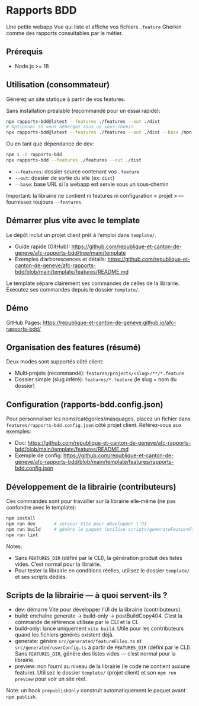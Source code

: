 # Rapports BDD

Une petite webapp Vue qui liste et affiche vos fichiers `.feature` Gherkin comme des rapports consultables par le métier.

## Prérequis
- Node.js >= 18

## Utilisation (consommateur)
Générez un site statique à partir de vos features.

Sans installation préalable (recommandé pour un essai rapide):
```sh
npx rapports-bdd@latest --features ./features --out ./dist
# Optionnel si vous hébergez sous un sous-chemin
npx rapports-bdd@latest --features ./features --out ./dist --base /mon-sous-chemin/
```

Ou en tant que dépendance de dev:
```sh
npm i -D rapports-bdd
npx rapports-bdd --features ./features --out ./dist
```

- `--features`: dossier source contenant vos `.feature`
- `--out`: dossier de sortie du site (ex: `dist`)
- `--base`: base URL si la webapp est servie sous un sous‑chemin

Important: la librairie ne contient ni features ni configuration « projet » — fournissez toujours `--features`.

## Démarrer plus vite avec le template
Le dépôt inclut un projet client prêt à l’emploi dans `template/`.

- Guide rapide (GitHub): https://github.com/republique-et-canton-de-geneve/afc-rapports-bdd/tree/main/template
- Exemples d’arborescences et détails: https://github.com/republique-et-canton-de-geneve/afc-rapports-bdd/blob/main/template/features/README.md

Le template sépare clairement ses commandes de celles de la librairie. Exécutez ses commandes depuis le dossier `template/`.

## Démo
GitHub Pages: https://republique-et-canton-de-geneve.github.io/afc-rapports-bdd/

## Organisation des features (résumé)
Deux modes sont supportés côté client:
- Multi‑projets (recommandé): `features/projects/<slug>/**/*.feature`
- Dossier simple (slug inféré): `features/*.feature` (le slug = nom du dossier)

## Configuration (rapports-bdd.config.json)
Pour personnaliser les noms/catégories/masquages, placez un fichier dans `features/rapports-bdd.config.json` côté projet client. Référez‑vous aux exemples:
- Doc: https://github.com/republique-et-canton-de-geneve/afc-rapports-bdd/blob/main/template/features/README.md
- Exemple de config: https://github.com/republique-et-canton-de-geneve/afc-rapports-bdd/blob/main/template/features/rapports-bdd.config.json

## Développement de la librairie (contributeurs)
Ces commandes sont pour travailler sur la librairie elle‑même (ne pas confondre avec le template):

```sh
npm install
npm run dev       # serveur Vite pour développer l’UI
npm run build     # génère le paquet (utilise scripts/generateFeatureFiles.js)
npm run lint
```

Notes:
- Sans `FEATURES_DIR` (défini par le CLI), la génération produit des listes vides. C’est normal pour la librairie.
- Pour tester la librairie en conditions réelles, utilisez le dossier `template/` et ses scripts dédiés.


## Scripts de la librairie — à quoi servent-ils ?
- dev: démarre Vite pour développer l’UI de la librairie (contributeurs).
- build: enchaîne generate → build-only → postBuildCopy404. C’est la commande de référence utilisée par le CLI et la CI.
- build-only: lance uniquement `vite build`. Utile pour les contributeurs quand les fichiers générés existent déjà.
- generate: génère `src/generated/featureFiles.ts` et `src/generated/userConfig.ts` à partir de `FEATURES_DIR` (défini par le CLI). Sans `FEATURES_DIR`, génère des listes vides — c’est normal pour la librairie.
- preview: non fourni au niveau de la librairie (le code ne contient aucune feature). Utilisez le dossier `template/` (projet client) et son `npm run preview` pour voir un site réel.

Note: un hook `prepublishOnly` construit automatiquement le paquet avant `npm publish`.
